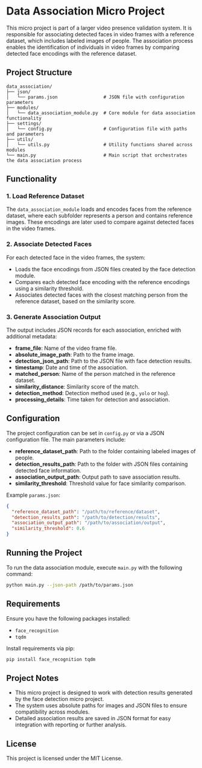 
# Data Association Micro Project

This micro project is part of a larger video presence validation system. It is responsible for associating detected faces in video frames with a reference dataset, which includes labeled images of people. The association process enables the identification of individuals in video frames by comparing detected face encodings with the reference dataset.

## Project Structure

```
data_association/
├── json/
│   └── params.json                 # JSON file with configuration parameters
├── modules/
│   └── data_association_module.py  # Core module for data association functionality
├── settings/
│   └── config.py                   # Configuration file with paths and parameters
├── utils/
│   └── utils.py                    # Utility functions shared across modules
└── main.py                         # Main script that orchestrates the data association process
```

## Functionality

### 1. Load Reference Dataset
The `data_association_module` loads and encodes faces from the reference dataset, where each subfolder represents a person and contains reference images. These encodings are later used to compare against detected faces in the video frames.

### 2. Associate Detected Faces
For each detected face in the video frames, the system:
- Loads the face encodings from JSON files created by the face detection module.
- Compares each detected face encoding with the reference encodings using a similarity threshold.
- Associates detected faces with the closest matching person from the reference dataset, based on the similarity score.

### 3. Generate Association Output
The output includes JSON records for each association, enriched with additional metadata:
- **frame_file**: Name of the video frame file.
- **absolute_image_path**: Path to the frame image.
- **detection_json_path**: Path to the JSON file with face detection results.
- **timestamp**: Date and time of the association.
- **matched_person**: Name of the person matched in the reference dataset.
- **similarity_distance**: Similarity score of the match.
- **detection_method**: Detection method used (e.g., `yolo` or `hog`).
- **processing_details**: Time taken for detection and association.

## Configuration

The project configuration can be set in `config.py` or via a JSON configuration file. The main parameters include:
- **reference_dataset_path**: Path to the folder containing labeled images of people.
- **detection_results_path**: Path to the folder with JSON files containing detected face information.
- **association_output_path**: Output path to save association results.
- **similarity_threshold**: Threshold value for face similarity comparison.

Example `params.json`:

```json
{
  "reference_dataset_path": "/path/to/reference/dataset",
  "detection_results_path": "/path/to/detection/results",
  "association_output_path": "/path/to/association/output",
  "similarity_threshold": 0.6
}
```

## Running the Project

To run the data association module, execute `main.py` with the following command:

```bash
python main.py --json-path /path/to/params.json
```

## Requirements

Ensure you have the following packages installed:
- `face_recognition`
- `tqdm`

Install requirements via pip:

```bash
pip install face_recognition tqdm
```

## Project Notes
- This micro project is designed to work with detection results generated by the face detection micro project.
- The system uses absolute paths for images and JSON files to ensure compatibility across modules.
- Detailed association results are saved in JSON format for easy integration with reporting or further analysis.

## License
This project is licensed under the MIT License.
